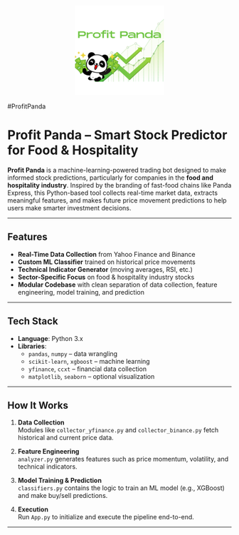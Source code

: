 <p align="center">
  <img src="Profit Panda.png" alt="Profit Panda Logo" width="200"/>
</p>

#ProfitPanda

# Profit Panda – Smart Stock Predictor for Food & Hospitality

**Profit Panda** is a machine-learning-powered trading bot designed to make informed stock predictions, particularly for companies in the **food and hospitality industry**. Inspired by the branding of fast-food chains like Panda Express, this Python-based tool collects real-time market data, extracts meaningful features, and makes future price movement predictions to help users make smarter investment decisions.

---

## Features

- **Real-Time Data Collection** from Yahoo Finance and Binance
- **Custom ML Classifier** trained on historical price movements
- **Technical Indicator Generator** (moving averages, RSI, etc.)
- **Sector-Specific Focus** on food & hospitality industry stocks
- **Modular Codebase** with clean separation of data collection, feature engineering, model training, and prediction

---

## Tech Stack

- **Language**: Python 3.x  
- **Libraries**: 
  - `pandas`, `numpy` – data wrangling  
  - `scikit-learn`, `xgboost` – machine learning  
  - `yfinance`, `ccxt` – financial data collection  
  - `matplotlib`, `seaborn` – optional visualization  

---

## How It Works

1. **Data Collection**  
   Modules like `collector_yfinance.py` and `collector_binance.py` fetch historical and current price data.

2. **Feature Engineering**  
   `analyzer.py` generates features such as price momentum, volatility, and technical indicators.

3. **Model Training & Prediction**  
   `classifiers.py` contains the logic to train an ML model (e.g., XGBoost) and make buy/sell predictions.

4. **Execution**  
   Run `App.py` to initialize and execute the pipeline end-to-end.

---

